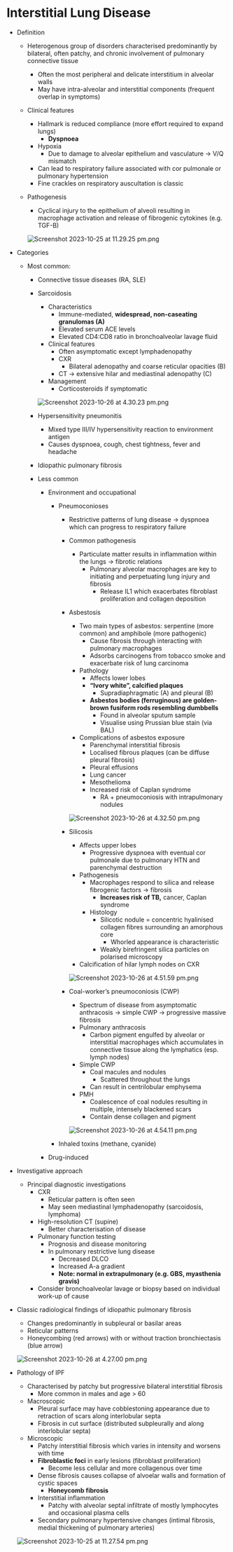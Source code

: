 # Interstitial Lung Disease

- Definition
    - Heterogenous group of disorders characterised predominantly by bilateral, often patchy, and chronic involvement of pulmonary connective tissue
        - Often the most peripheral and delicate interstitium in alveolar walls
        - May have intra-alveolar and interstitial components (frequent overlap in symptoms)
    - Clinical features
        - Hallmark is reduced compliance (more effort required to expand lungs)
            - **Dyspnoea**
        - Hypoxia
            - Due to damage to alveolar epithelium and vasculature → V/Q mismatch
        - Can lead to respiratory failure associated with cor pulmonale or pulmonary hypertension
        - Fine crackles on respiratory auscultation is classic
    - Pathogenesis
        - Cyclical injury to the epithelium of alveoli resulting in macrophage activation and release of fibrogenic cytokines (e.g. TGF-B)
        
        ![Screenshot 2023-10-25 at 11.29.25 pm.png](Interstitial%20Lung%20Disease%201300acf2446a819faf29ffa77cc7653e/Screenshot_2023-10-25_at_11.29.25_pm.png)
        
- Categories
    - Most common:
        - Connective tissue diseases (RA, SLE)
        - Sarcoidosis
            - Characteristics
                - Immune-mediated, **widespread, non-caseating granulomas (A)**
                - Elevated serum ACE levels
                - Elevated CD4:CD8 ratio in bronchoalveolar lavage fluid
            - Clinical features
                - Often asymptomatic except lymphadenopathy
                - CXR
                    - Bilateral adenopathy and coarse reticular opacities (B)
                - CT → extensive hilar and mediastinal adenopathy (C)
            - Management
                - Corticosteroids if symptomatic
            
            ![Screenshot 2023-10-26 at 4.30.23 pm.png](Interstitial%20Lung%20Disease%201300acf2446a819faf29ffa77cc7653e/Screenshot_2023-10-26_at_4.30.23_pm.png)
            
        - Hypersensitivity pneumonitis
            - Mixed type III/IV hypersensitivity reaction to environment antigen
            - Causes dyspnoea, cough, chest tightness, fever and headache
        - Idiopathic pulmonary fibrosis
        - Less common
            - Environment and occupational
                - Pneumoconioses
                    - Restrictive patterns of lung disease → dyspnoea which can progress to respiratory failure
                    - Common pathogenesis
                        - Particulate matter results in inflammation within the lungs → fibrotic relations
                            - Pulmonary alveolar macrophages are key to initiating and perpetuating lung injury and fibrosis
                                - Release IL1 which exacerbates fibroblast proliferation and collagen deposition
                    - Asbestosis
                        - Two main types of asbestos: serpentine (more common) and amphibole (more pathogenic)
                            - Cause fibrosis through interacting with pulmonary macrophages
                            - Adsorbs carcinogens from tobacco smoke and exacerbate risk of lung carcinoma
                        - Pathology
                            - Affects lower lobes
                            - **“Ivory white”, calcified plaques**
                                - Supradiaphragmatic (A) and pleural (B)
                            - **Asbestos bodies (ferruginous) are golden-brown fusiform rods resembling dumbbells**
                                - Found in alveolar sputum sample
                                - Visualise using Prussian blue stain (via BAL)
                        - Complications of asbestos exposure
                            - Parenchymal interstitial fibrosis
                            - Localised fibrous plaques (can be diffuse pleural fibrosis)
                            - Pleural effusions
                            - Lung cancer
                            - Mesothelioma
                            - Increased risk of Caplan syndrome
                                - RA + pneumoconiosis with intrapulmonary nodules
                        
                        ![Screenshot 2023-10-26 at 4.32.50 pm.png](Interstitial%20Lung%20Disease%201300acf2446a819faf29ffa77cc7653e/Screenshot_2023-10-26_at_4.32.50_pm.png)
                        
                    - Silicosis
                        - Affects upper lobes
                            - Progressive dyspnoea with eventual cor pulmonale due to pulmonary HTN and parenchymal destruction
                        - Pathogenesis
                            - Macrophages respond to silica and release fibrogenic factors → fibrosis
                                - **Increases risk of TB,** cancer, Caplan syndrome
                            - Histology
                                - Silicotic nodule = concentric hyalinised collagen fibres surrounding an amorphous core
                                    - Whorled appearance is characteristic
                                - Weakly birefringent silica particles on polarised microscopy
                        - Calcification of hilar lymph nodes on CXR
                        
                        ![Screenshot 2023-10-26 at 4.51.59 pm.png](Interstitial%20Lung%20Disease%201300acf2446a819faf29ffa77cc7653e/Screenshot_2023-10-26_at_4.51.59_pm.png)
                        
                    - Coal-worker’s pneumoconiosis (CWP)
                        - Spectrum of disease from asymptomatic anthracosis → simple CWP → progressive massive fibrosis
                        - Pulmonary anthracosis
                            - Carbon pigment engulfed by alveolar or interstitial macrophages which accumulates in connective tissue along the lymphatics (esp. lymph nodes)
                        - Simple CWP
                            - Coal macules and nodules
                                - Scattered throughout the lungs
                            - Can result in centrilobular emphysema
                        - PMH
                            - Coalescence of coal nodules resulting in multiple, intensely blackened scars
                            - Contain dense collagen and pigment
                        
                        ![Screenshot 2023-10-26 at 4.54.11 pm.png](Interstitial%20Lung%20Disease%201300acf2446a819faf29ffa77cc7653e/Screenshot_2023-10-26_at_4.54.11_pm.png)
                        
                - Inhaled toxins (methane, cyanide)
            - Drug-induced
- Investigative approach
    - Principal diagnostic investigations
        - CXR
            - Reticular pattern is often seen
            - May seen mediastinal lymphadenopathy (sarcoidosis, lymphoma)
        - High-resolution CT (supine)
            - Better characterisation of disease
        - Pulmonary function testing
            - Prognosis and disease monitoring
            - In pulmonary restrictive lung disease
                - Decreased DLCO
                - Increased A-a gradient
                - **Note: normal in extrapulmonary (e.g. GBS, myasthenia gravis)**
        - Consider bronchoalveolar lavage or biopsy based on individual work-up of cause
- Classic radiological findings of idiopathic pulmonary fibrosis
    - Changes predominantly in subpleural or basilar areas
    - Reticular patterns
    - Honeycombing (red arrows) with or without traction bronchiectasis (blue arrow)
    
    ![Screenshot 2023-10-26 at 4.27.00 pm.png](Interstitial%20Lung%20Disease%201300acf2446a819faf29ffa77cc7653e/Screenshot_2023-10-26_at_4.27.00_pm.png)
    
- Pathology of IPF
    - Characterised by patchy but progressive bilateral interstitial fibrosis
        - More common in males and age > 60
    - Macroscopic
        - Pleural surface may have cobblestoning appearance due to retraction of scars along interlobular septa
        - Fibrosis in cut surface (distributed subpleurally and along interlobular septa)
    - Microscopic
        - Patchy interstitial fibrosis which varies in intensity and worsens with time
        - **Fibroblastic foci** in early lesions (fibroblast proliferation)
            - Become less cellular and more collagenous over time
        - Dense fibrosis causes collapse of alvoelar walls and formation of cystic spaces
            - **Honeycomb fibrosis**
        - Interstitial inflammation
            - Patchy with alveolar septal infiltrate of mostly lymphocytes and occasional plasma cells
        - Secondary pulmonary hypertensive changes (intimal fibrosis, medial thickening of pulmonary arteries)
    
    ![Screenshot 2023-10-25 at 11.27.54 pm.png](Interstitial%20Lung%20Disease%201300acf2446a819faf29ffa77cc7653e/Screenshot_2023-10-25_at_11.27.54_pm.png)